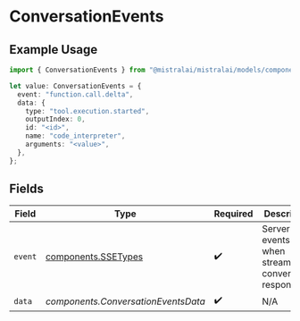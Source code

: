 # ConversationEvents

## Example Usage

```typescript
import { ConversationEvents } from "@mistralai/mistralai/models/components";

let value: ConversationEvents = {
  event: "function.call.delta",
  data: {
    type: "tool.execution.started",
    outputIndex: 0,
    id: "<id>",
    name: "code_interpreter",
    arguments: "<value>",
  },
};
```

## Fields

| Field                                                           | Type                                                            | Required                                                        | Description                                                     |
| --------------------------------------------------------------- | --------------------------------------------------------------- | --------------------------------------------------------------- | --------------------------------------------------------------- |
| `event`                                                         | [components.SSETypes](../../models/components/ssetypes.md)      | :heavy_check_mark:                                              | Server side events sent when streaming a conversation response. |
| `data`                                                          | *components.ConversationEventsData*                             | :heavy_check_mark:                                              | N/A                                                             |